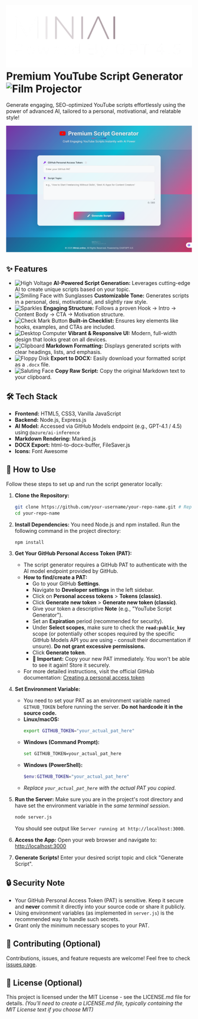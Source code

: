 # ![Miniai Logo](logominiai.png) Premium YouTube Script Generator <img src="https://raw.githubusercontent.com/Tarikul-Islam-Anik/Animated-Fluent-Emojis/master/Emojis/Objects/Film%20Projector.png" alt="Film Projector" width="35" height="35" />

Generate engaging, SEO-optimized YouTube scripts effortlessly using the power of advanced AI, tailored to a personal, motivational, and relatable style!

![App Screenshot](screencapture.png)

## ✨ Features

*   <img src="https://raw.githubusercontent.com/Tarikul-Islam-Anik/Animated-Fluent-Emojis/master/Emojis/Travel%20and%20places/High%20Voltage.png" alt="High Voltage" width="25" height="25" /> **AI-Powered Script Generation:** Leverages cutting-edge AI to create unique scripts based on your topic.
*   <img src="https://raw.githubusercontent.com/Tarikul-Islam-Anik/Animated-Fluent-Emojis/master/Emojis/Smilies/Smiling%20Face%20with%20Sunglasses.png" alt="Smiling Face with Sunglasses" width="25" height="25" /> **Customizable Tone:** Generates scripts in a personal, desi, motivational, and slightly raw style.
*   <img src="https://raw.githubusercontent.com/Tarikul-Islam-Anik/Animated-Fluent-Emojis/master/Emojis/Travel%20and%20places/Sparkles.png" alt="Sparkles" width="25" height="25" /> **Engaging Structure:** Follows a proven Hook → Intro → Content Body → CTA → Motivation structure.
*   <img src="https://raw.githubusercontent.com/Tarikul-Islam-Anik/Animated-Fluent-Emojis/master/Emojis/Symbols/Check%20Mark%20Button.png" alt="Check Mark Button" width="25" height="25" /> **Built-in Checklist:** Ensures key elements like hooks, examples, and CTAs are included.
*   <img src="https://raw.githubusercontent.com/Tarikul-Islam-Anik/Animated-Fluent-Emojis/master/Emojis/Objects/Desktop%20Computer.png" alt="Desktop Computer" width="25" height="25" /> **Vibrant & Responsive UI:** Modern, full-width design that looks great on all devices.
*   <img src="https://raw.githubusercontent.com/Tarikul-Islam-Anik/Animated-Fluent-Emojis/master/Emojis/Objects/Clipboard.png" alt="Clipboard" width="25" height="25" /> **Markdown Formatting:** Displays generated scripts with clear headings, lists, and emphasis.
*   <img src="https://raw.githubusercontent.com/Tarikul-Islam-Anik/Animated-Fluent-Emojis/master/Emojis/Objects/Floppy%20Disk.png" alt="Floppy Disk" width="25" height="25" /> **Export to DOCX:** Easily download your formatted script as a `.docx` file.
*   <img src="https://raw.githubusercontent.com/Tarikul-Islam-Anik/Animated-Fluent-Emojis/master/Emojis/Hand%20gestures/Saluting%20Face.png" alt="Saluting Face" width="25" height="25" /> **Copy Raw Script:** Copy the original Markdown text to your clipboard.

## 🛠️ Tech Stack

*   **Frontend:** HTML5, CSS3, Vanilla JavaScript
*   **Backend:** Node.js, Express.js
*   **AI Model:** Accessed via GitHub Models endpoint (e.g., GPT-4.1 / 4.5) using `@azure/ai-inference`
*   **Markdown Rendering:** Marked.js
*   **DOCX Export:** html-to-docx-buffer, FileSaver.js
*   **Icons:** Font Awesome

## 🚀 How to Use

Follow these steps to set up and run the script generator locally:

1.  **Clone the Repository:**
    ```bash
    git clone https://github.com/your-username/your-repo-name.git # Replace with your actual repo URL
    cd your-repo-name
    ```

2.  **Install Dependencies:**
    You need Node.js and npm installed. Run the following command in the project directory:
    ```bash
    npm install
    ```

3.  **Get Your GitHub Personal Access Token (PAT):**
    *   The script generator requires a GitHub PAT to authenticate with the AI model endpoint provided by GitHub.
    *   **How to find/create a PAT:**
        *   Go to your GitHub **Settings**.
        *   Navigate to **Developer settings** in the left sidebar.
        *   Click on **Personal access tokens** > **Tokens (classic)**.
        *   Click **Generate new token** > **Generate new token (classic)**.
        *   Give your token a descriptive **Note** (e.g., "YouTube Script Generator").
        *   Set an **Expiration** period (recommended for security).
        *   Under **Select scopes**, make sure to check the **`read:public_key`** scope (or potentially other scopes required by the specific GitHub Models API you are using - consult their documentation if unsure). **Do not grant excessive permissions.**
        *   Click **Generate token**.
        *   **🚨 Important:** Copy your new PAT immediately. You won't be able to see it again! Store it securely.
    *   For more detailed instructions, visit the official GitHub documentation: [Creating a personal access token](https://docs.github.com/en/authentication/keeping-your-account-and-data-secure/managing-your-personal-access-tokens#creating-a-personal-access-token-classic)

4.  **Set Environment Variable:**
    *   You need to set your PAT as an environment variable named `GITHUB_TOKEN` before running the server. **Do not hardcode it in the source code.**
    *   **Linux/macOS:**
        ```bash
        export GITHUB_TOKEN="your_actual_pat_here"
        ```
    *   **Windows (Command Prompt):**
        ```bash
        set GITHUB_TOKEN=your_actual_pat_here
        ```
    *   **Windows (PowerShell):**
        ```powershell
        $env:GITHUB_TOKEN="your_actual_pat_here"
        ```
    *   *Replace `your_actual_pat_here` with the actual PAT you copied.*

5.  **Run the Server:**
    Make sure you are in the project's root directory and have set the environment variable in the *same terminal session*.
    ```bash
    node server.js
    ```
    You should see output like `Server running at http://localhost:3000`.

6.  **Access the App:**
    Open your web browser and navigate to:
    [http://localhost:3000](http://localhost:3000)

7.  **Generate Scripts!**
    Enter your desired script topic and click "Generate Script".

## 🔒 Security Note

*   Your GitHub Personal Access Token (PAT) is sensitive. Keep it secure and **never** commit it directly into your source code or share it publicly.
*   Using environment variables (as implemented in `server.js`) is the recommended way to handle such secrets.
*   Grant only the minimum necessary scopes to your PAT.

## 🤝 Contributing (Optional)

Contributions, issues, and feature requests are welcome! Feel free to check [issues page](https://github.com/your-username/your-repo-name/issues).

## 📄 License (Optional)

This project is licensed under the MIT License - see the LICENSE.md file for details.
*(You'll need to create a LICENSE.md file, typically containing the MIT License text if you choose MIT)* 